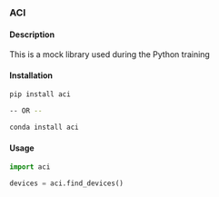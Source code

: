 ### ACI

#### Description
This is a mock library used during the Python training

#### Installation
```bash
pip install aci

-- OR --

conda install aci
```

#### Usage
```python
import aci

devices = aci.find_devices()
```
